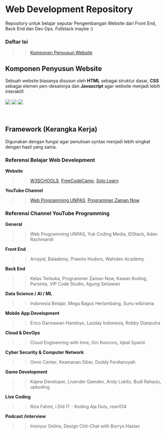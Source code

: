 # Web Development Repository
Repository untuk belajar seputar Pengembangan Website dari Front End, Back End dan Dev Ops. Fullstack maybe :)

### Daftar Isi
>> <a href="#komponen-penyusun-website">Komponen Penyusun Website</a>

## Komponen Penyusun Website
Sebuah website biasanya disusun oleh <b>HTML</b> sebagai struktur dasar, <b>CSS</b> sebagai elemen pen-desainnya dan <b>Javascript</b> agar website menjadi lebih interaktif. <br><br>
<img src="https://img.shields.io/badge/HTML-orange?style=for-the-badge&logo=html&logoColor=orange" /> <img src="https://img.shields.io/badge/CSS-skyblue?style=for-the-badge&logo=css&logoColor=skyblue" /> <img src="https://img.shields.io/badge/JAVASCRIPT-yellow?style=for-the-badge&logo=html&logoColor=yellow" />
<br><br><br>
## Framework (Kerangka Kerja)
Digunakan dengan fungsi agar penulisan syntax menjadi lebih singkat dengan hasil yang sama.

### Referensi Belajar Web Development <br>
<b>Website</b> <br>
>> <a href="https://w3schools.com" target="_blank">W3SCHOOLS</a>, <a href="https://freecodecamp.com" target="_blank">FreeCodeCamp</a>, <a href="https://sololearn.com" target="_blank">Solo Learn</a> <br>

<b>YouTube Channel</b> <br>
>> <a href="https://youtube.com/webprogrammingunpas">Web Programming UNPAS</a>, <a href="https://www.youtube.com/c/ProgrammerZamanNow">Programmer Zaman Now</a>

### Referensi Channel YouTube Programming
<b>General</b>
>> Web Programming UNPAS, Yuk Coding Media, IDStack, Aden Rachmandi

<b>Front End</b>
 >> Arrayid, Balademy, Prawito Hudoro, Wahidev Academy

<b>Back End</b>
>> Kelas Terbuka, Programmer Zaman Now, Kawan Koding, Parsinta, VIP Code Studio, Agung Setiawan

<b>Data Science / AI / ML</b>
>> Indonesia Belajar, Mega Bagus Herlambang, Sunu wibirama

<b>Mobile App Development</b>
>> Erico Darmawan Handoyo, Lazday Indonesia, Robby Dianputra

<b>Cloud & DevOps</b>
>> Cloud Engineering with Imre, Giri Kuncoro, Iqbal Syamil

<b>Cyber Security & Computer Network</b>
>> Onno Center, Keamanan Siber, Doddy Ferdiansyah

<b>Game Development</b>
>> Kajew Developer, Livander Gamdev, Andy Lukito, Budi Raharjo, upkoding

<b>Live Coding</b>
 >> Riza Fahmi, i Did IT - Koding Aja Dulu, resir014

<b>Podcast /interview</b>
>> Insinyur Online, Design Chit-Chat with Borrys Hasian

